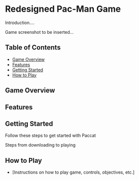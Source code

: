 # Redesigned Pac-Man Game

Introduction....

Game screenshot to be inserted...

## Table of Contents
- [Game Overview](#game-overview)
- [Features](#features)
- [Getting Started](#getting-started)
- [How to Play](#how-to-play)

## Game Overview



## Features


## Getting Started

Follow these steps to get started with Paccat

Steps from downloading to playing

## How to Play

- [Instructions on how to play game, controls, objectives, etc.]